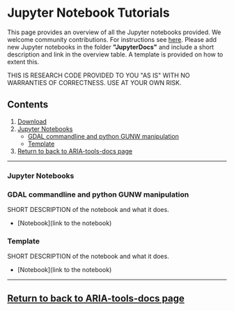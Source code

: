 # Jupyter Notebook Tutorials
 
This page provides an overview of all the Jupyter notebooks provided. We welcome community contributions. For instructions see [here](https://github.com/dbekaert/ARIA-tools/blob/master/CONTRIBUTING.md). Please add new Jupyter notebooks in the folder **"JupyterDocs"** and include a short description and link in the overview table. A template is provided on how to extent this.


THIS IS RESEARCH CODE PROVIDED TO YOU "AS IS" WITH NO WARRANTIES OF CORRECTNESS. USE AT YOUR OWN RISK.

## Contents

1. [Download](#download)
2. [Jupyter Notebooks](#gdal-commandline-and-python-gunw-manipulation)
   - [GDAL commandline and python GUNW manipulation](#gdal-commandline-and-python-gunw-manipulation)
   - [Template](#template)
3. [Return to back to ARIA-tools-docs page](https://github.com/dbekaert/ARIA-tools-docs)

------ 
 
### Jupyter Notebooks

### GDAL commandline and python GUNW manipulation 
SHORT DESCRIPTION of the notebook and what it does.
+ [Notebook](link to the notebook)


### Template
SHORT DESCRIPTION of the notebook and what it does.
+ [Notebook](link to the notebook)

------
## [Return to back to ARIA-tools-docs page](https://github.com/dbekaert/ARIA-tools-docs)
